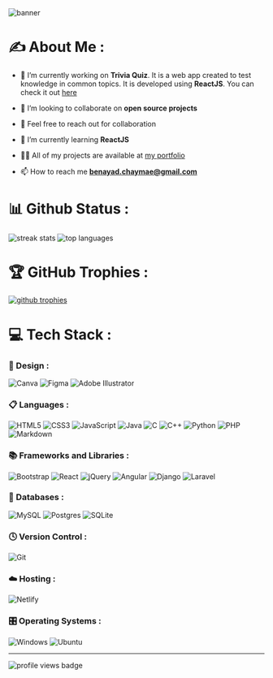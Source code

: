 <img src="https://user-images.githubusercontent.com/78702422/200929088-73b0d708-089a-4807-92cf-6919be807624.gif" alt="banner"/>


# ✍️ About Me :
- 🔭 I’m currently working on **Trivia Quiz**. It is a web app created to test knowledge in common topics. It is developed using **ReactJS**. You can check it out <a href="https://github.com/ChaymaeBenayad/Trivia-Quiz">here</a>

- 👯 I’m looking to collaborate on **open source projects**

- 🤝 Feel free to reach out for collaboration

- 🌱 I’m currently learning **ReactJS**

- 👨‍💻 All of my projects are available at <a target="_blank" href="https://chaymae-benayad.netlify.app/">my portfolio</a>

- 📫 How to reach me **benayad.chaymae@gmail.com**

# 📊 Github Status :
<img align="center" src="https://github-readme-streak-stats.herokuapp.com/?user=ChaymaeBenayad&ring=C244C0&fire=C244C0&currStreakLabel=C244C0" alt="streak stats" />
<img align="center" src="https://github-readme-stats.vercel.app/api/top-langs/?username=ChaymaeBenayad&layout=compact&exclude_repo=Fast-Delivery-App,E-Commerce-WebSite,AppEdoc,Events-Countdown-Timer,Adopet-Landing-Page,Content-Creation-Branding,ENSAHLibraryManagement&title_color=C244C0" alt="top languages" />

# 🏆 GitHub Trophies :
<a href="https://github.com/ryo-ma/github-profile-trophy"><img src="https://github-profile-trophy.vercel.app/?username=ChaymaeBenayad&title=MultiLanguage,Commits,Repositories,Followers&margin-w=15" alt="github trophies" /></a>

# 💻 Tech Stack :
### 🎨 Design :
![Canva](https://img.shields.io/badge/Canva-%2300C4CC.svg?style=for-the-badge&logo=Canva&logoColor=white) ![Figma](https://img.shields.io/badge/figma-%23F24E1E.svg?style=for-the-badge&logo=figma&logoColor=white) ![Adobe Illustrator](https://img.shields.io/badge/adobe%20illustrator-%23FF9A00.svg?style=for-the-badge&logo=adobe%20illustrator&logoColor=white)

### 📋 Languages :
![HTML5](https://img.shields.io/badge/html5-%23E34F26.svg?style=for-the-badge&logo=html5&logoColor=white) ![CSS3](https://img.shields.io/badge/css3-%231572B6.svg?style=for-the-badge&logo=css3&logoColor=white) ![JavaScript](https://img.shields.io/badge/javascript-%23323330.svg?style=for-the-badge&logo=javascript&logoColor=%23F7DF1E) ![Java](https://img.shields.io/badge/java-%23ED8B00.svg?style=for-the-badge&logo=java&logoColor=white) ![C](https://img.shields.io/badge/c-%2300599C.svg?style=for-the-badge&logo=c&logoColor=white) ![C++](https://img.shields.io/badge/c++-%2300599C.svg?style=for-the-badge&logo=c%2B%2B&logoColor=white) ![Python](https://img.shields.io/badge/python-3670A0?style=for-the-badge&logo=python&logoColor=ffdd54) ![PHP](https://img.shields.io/badge/php-%23777BB4.svg?style=for-the-badge&logo=php&logoColor=white) ![Markdown](https://img.shields.io/badge/markdown-%23000000.svg?style=for-the-badge&logo=markdown&logoColor=white)

### 📚 Frameworks and Libraries :
![Bootstrap](https://img.shields.io/badge/bootstrap-%23563D7C.svg?style=for-the-badge&logo=bootstrap&logoColor=white) ![React](https://img.shields.io/badge/react-%2320232a.svg?style=for-the-badge&logo=react&logoColor=%2361DAFB) ![jQuery](https://img.shields.io/badge/jquery-%230769AD.svg?style=for-the-badge&logo=jquery&logoColor=white) ![Angular](https://img.shields.io/badge/angular-%23DD0031.svg?style=for-the-badge&logo=angular&logoColor=white) ![Django](https://img.shields.io/badge/django-%23092E20.svg?style=for-the-badge&logo=django&logoColor=white) ![Laravel](https://img.shields.io/badge/laravel-%23FF2D20.svg?style=for-the-badge&logo=laravel&logoColor=white)

### 💾 Databases :
![MySQL](https://img.shields.io/badge/mysql-%2300f.svg?style=for-the-badge&logo=mysql&logoColor=white) ![Postgres](https://img.shields.io/badge/postgres-%23316192.svg?style=for-the-badge&logo=postgresql&logoColor=white) ![SQLite](https://img.shields.io/badge/sqlite-%2307405e.svg?style=for-the-badge&logo=sqlite&logoColor=white)

### 🕓 Version Control :
![Git](https://img.shields.io/badge/git-%23F05033.svg?style=for-the-badge&logo=git&logoColor=white)

### ☁️ Hosting :
![Netlify](https://img.shields.io/badge/netlify-%23000000.svg?style=for-the-badge&logo=netlify&logoColor=#00C7B7)

### 🎛️ Operating Systems :
![Windows](https://img.shields.io/badge/Windows-0078D6?style=for-the-badge&logo=windows&logoColor=white) ![Ubuntu](https://img.shields.io/badge/Ubuntu-E95420?style=for-the-badge&logo=ubuntu&logoColor=white)
<hr />
<img src="https://komarev.com/ghpvc/?username=ChaymaeBenayad&label=Profile%20views&color=0e75b6&style=flat" alt="profile views badge" />
